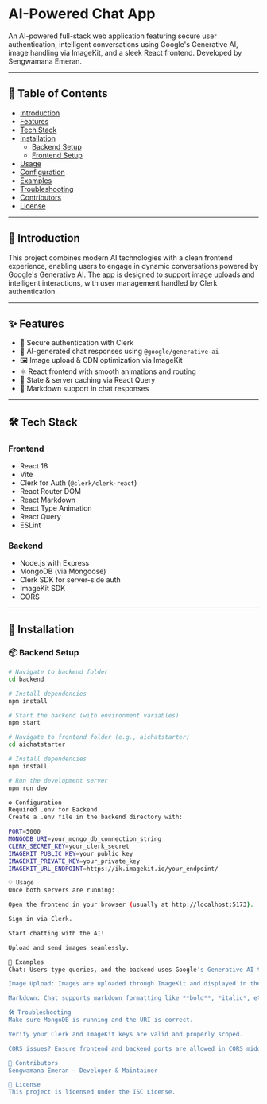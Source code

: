 # AI-Powered Chat App

An AI-powered full-stack web application featuring secure user authentication, intelligent conversations using Google's Generative AI, image handling via ImageKit, and a sleek React frontend. Developed by Sengwamana Emeran.

---

## 📑 Table of Contents

- [Introduction](#introduction)
- [Features](#features)
- [Tech Stack](#tech-stack)
- [Installation](#installation)
  - [Backend Setup](#backend-setup)
  - [Frontend Setup](#frontend-setup)
- [Usage](#usage)
- [Configuration](#configuration)
- [Examples](#examples)
- [Troubleshooting](#troubleshooting)
- [Contributors](#contributors)
- [License](#license)

---

## 🧠 Introduction

This project combines modern AI technologies with a clean frontend experience, enabling users to engage in dynamic conversations powered by Google's Generative AI. The app is designed to support image uploads and intelligent interactions, with user management handled by Clerk authentication.

---

## ✨ Features

- 🔐 Secure authentication with Clerk
- 🤖 AI-generated chat responses using `@google/generative-ai`
- 🖼️ Image upload & CDN optimization via ImageKit
- ⚛️ React frontend with smooth animations and routing
- 🔄 State & server caching via React Query
- 🧵 Markdown support in chat responses

---

## 🛠️ Tech Stack

### Frontend

- React 18
- Vite
- Clerk for Auth (`@clerk/clerk-react`)
- React Router DOM
- React Markdown
- React Type Animation
- React Query
- ESLint

### Backend

- Node.js with Express
- MongoDB (via Mongoose)
- Clerk SDK for server-side auth
- ImageKit SDK
- CORS

---

## 🚀 Installation

### 📦 Backend Setup

```bash
# Navigate to backend folder
cd backend

# Install dependencies
npm install

# Start the backend (with environment variables)
npm start

# Navigate to frontend folder (e.g., aichatstarter)
cd aichatstarter

# Install dependencies
npm install

# Run the development server
npm run dev

⚙️ Configuration
Required .env for Backend
Create a .env file in the backend directory with:

PORT=5000
MONGODB_URI=your_mongo_db_connection_string
CLERK_SECRET_KEY=your_clerk_secret
IMAGEKIT_PUBLIC_KEY=your_public_key
IMAGEKIT_PRIVATE_KEY=your_private_key
IMAGEKIT_URL_ENDPOINT=https://ik.imagekit.io/your_endpoint/

💡 Usage
Once both servers are running:

Open the frontend in your browser (usually at http://localhost:5173).

Sign in via Clerk.

Start chatting with the AI!

Upload and send images seamlessly.

📌 Examples
Chat: Users type queries, and the backend uses Google's Generative AI to respond.

Image Upload: Images are uploaded through ImageKit and displayed in the UI.

Markdown: Chat supports markdown formatting like **bold**, *italic*, etc.

🛠️ Troubleshooting
Make sure MongoDB is running and the URI is correct.

Verify your Clerk and ImageKit keys are valid and properly scoped.

CORS issues? Ensure frontend and backend ports are allowed in CORS middleware.

👥 Contributors
Sengwamana Emeran – Developer & Maintainer

📄 License
This project is licensed under the ISC License.
